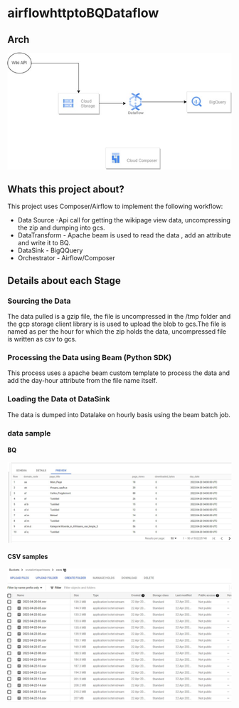 # airflowhttptoBQDataflow

## Arch
![alt text](AirflowDataflowBQ.jpg)

## Whats this project about?
This project uses Composer/Airflow to implement the following workflow:
* Data Source -Api call for getting the wikipage view data, uncompressing the zip and dumping into gcs.
* DataTransform - Apache beam is used to read the data , add an attribute and write it to BQ.
* DataSink - BigQQuery
* Orchestrator - Airflow/Composer

## Details about each Stage

### Sourcing the Data

The data pulled is a gzip file, the file is uncompressed in the /tmp folder and the gcp storage client library is is used to upload the blob to gcs.The file is named 
as per the hour for which the zip holds the data, uncompressed file is written as csv to gcs.

### Processing the Data using Beam (Python SDK)

This process uses a apache beam custom template to process the data and add the day-hour attribute from the file name itself.

### Loading the Data ot DataSink

The data is dumped into Datalake on hourly basis using the beam batch job.


### data sample

#### BQ
![alt text](BQdatascreenshot.JPG)

#### CSV samples
![alt text](csvdatagcs.JPG)
